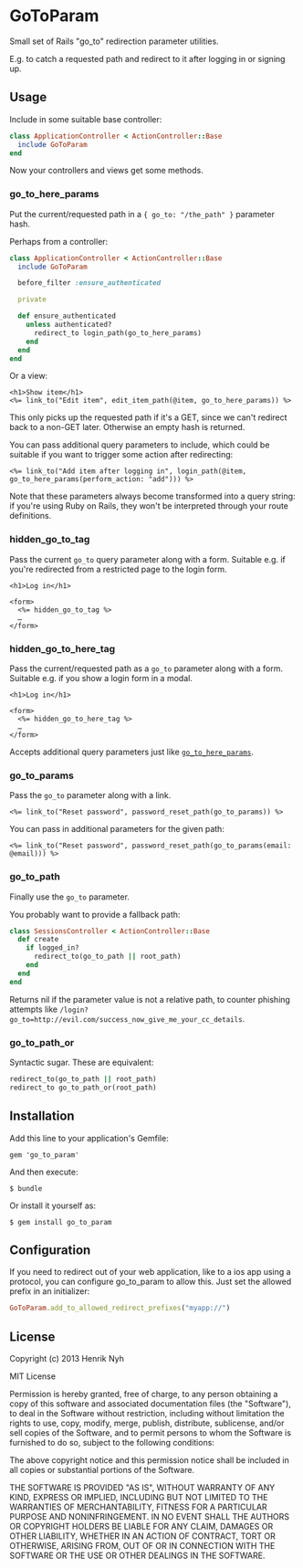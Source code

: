 # GoToParam

Small set of Rails "go_to" redirection parameter utilities.

E.g. to catch a requested path and redirect to it after logging in or signing up.

## Usage

Include in some suitable base controller:

``` ruby
class ApplicationController < ActionController::Base
  include GoToParam
end
```

Now your controllers and views get some methods.

### go_to_here_params

Put the current/requested path in a `{ go_to: "/the_path" }` parameter hash.

Perhaps from a controller:

``` ruby
class ApplicationController < ActionController::Base
  include GoToParam

  before_filter :ensure_authenticated

  private

  def ensure_authenticated
    unless authenticated?
      redirect_to login_path(go_to_here_params)
    end
  end
end
```

Or a view:

``` erb
<h1>Show item</h1>
<%= link_to("Edit item", edit_item_path(@item, go_to_here_params)) %>
```

This only picks up the requested path if it's a GET, since we can't redirect back to a non-GET later. Otherwise an empty hash is returned.

You can pass additional query parameters to include, which could be suitable if you want to trigger some action after redirecting:

``` erb
<%= link_to("Add item after logging in", login_path(@item, go_to_here_params(perform_action: "add"))) %>
```

Note that these parameters always become transformed into a query string: if you're using Ruby on Rails, they won't be interpreted through your route definitions.


### hidden_go_to_tag

Pass the current `go_to` query parameter along with a form. Suitable e.g. if you're redirected from a restricted page to the login form.

``` erb
<h1>Log in</h1>

<form>
  <%= hidden_go_to_tag %>
  …
</form>
```

### hidden_go_to_here_tag

Pass the current/requested path as a `go_to` parameter along with a form. Suitable e.g. if you show a login form in a modal.

``` erb
<h1>Log in</h1>

<form>
  <%= hidden_go_to_here_tag %>
  …
</form>
```

Accepts additional query parameters just like [`go_to_here_params`](#go_to_here_params).

### go_to_params

Pass the `go_to` parameter along with a link.

``` erb
<%= link_to("Reset password", password_reset_path(go_to_params)) %>
```

You can pass in additional parameters for the given path:

``` erb
<%= link_to("Reset password", password_reset_path(go_to_params(email: @email))) %>
```

### go_to_path

Finally use the `go_to` parameter.

You probably want to provide a fallback path:

``` ruby
class SessionsController < ActionController::Base
  def create
    if logged_in?
      redirect_to(go_to_path || root_path)
    end
  end
end
```

Returns nil if the parameter value is not a relative path, to counter phishing attempts like `/login?go_to=http://evil.com/success_now_give_me_your_cc_details`.

### go_to_path_or

Syntactic sugar. These are equivalent:

``` ruby
redirect_to(go_to_path || root_path)
redirect_to go_to_path_or(root_path)
```

## Installation

Add this line to your application's Gemfile:

    gem 'go_to_param'

And then execute:

    $ bundle

Or install it yourself as:

    $ gem install go_to_param

## Configuration

If you need to redirect out of your web application, like to a ios app using a protocol, you can configure go_to_param to allow
this. Just set the allowed prefix in an initializer:

```ruby
GoToParam.add_to_allowed_redirect_prefixes("myapp://")
```

## License

Copyright (c) 2013 Henrik Nyh

MIT License

Permission is hereby granted, free of charge, to any person obtaining
a copy of this software and associated documentation files (the
"Software"), to deal in the Software without restriction, including
without limitation the rights to use, copy, modify, merge, publish,
distribute, sublicense, and/or sell copies of the Software, and to
permit persons to whom the Software is furnished to do so, subject to
the following conditions:

The above copyright notice and this permission notice shall be
included in all copies or substantial portions of the Software.

THE SOFTWARE IS PROVIDED "AS IS", WITHOUT WARRANTY OF ANY KIND,
EXPRESS OR IMPLIED, INCLUDING BUT NOT LIMITED TO THE WARRANTIES OF
MERCHANTABILITY, FITNESS FOR A PARTICULAR PURPOSE AND
NONINFRINGEMENT. IN NO EVENT SHALL THE AUTHORS OR COPYRIGHT HOLDERS BE
LIABLE FOR ANY CLAIM, DAMAGES OR OTHER LIABILITY, WHETHER IN AN ACTION
OF CONTRACT, TORT OR OTHERWISE, ARISING FROM, OUT OF OR IN CONNECTION
WITH THE SOFTWARE OR THE USE OR OTHER DEALINGS IN THE SOFTWARE.
